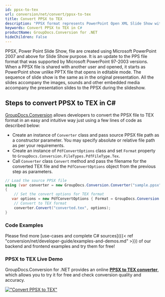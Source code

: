 ```yaml
---
id: ppsx-to-tex
url: conversion/net/convert/ppsx-to-tex
title: Convert PPSX to TEX
description: "PPSX format represents PowerPoint Open XML Slide Show with .ppsx extension. Learn how to convert PPSX to TEX file programmatically in C# language using GroupDocs.Conversion for .NET library."
keywords: Convert PPSX to TEX in C#
productName: GroupDocs.Conversion for .NET
hideChildren: False
---
```


PPSX, Power Point Slide Show, file are created using Microsoft PowerPoint 2007 and above for Slide Show purpose. It is an update to the PPS file format that was supported by Microsoft PowerPoint 97-2003 versions. When a PPSX file is shared with another user and opened, it starts as PowerPoint show unlike PPTX file that opens in editable mode. The sequence of slide show is the same as in the original presentation. All the slides accompany the images, sounds and other embedded media accompany the presentation slides to the PPSX during the slideshow. 

## Steps to convert PPSX to TEX in C#

[GroupDocs.Conversion](https://products.groupdocs.com/conversion/net) allows developers to convert the PPSX file to TEX format in an easy and intuitive way just using a few lines of code as described below:

* Create an instance of `Converter` class and pass source PPSX file path as a constructor parameter. You may specify absolute or relative file path as per your requirements. 
* Create an instance of `PdfConvertOptions` class and set `Format` property to `GroupDocs.Conversion.FileTypes.PdfFileType.Tex`.
* Call `Converter` class `Convert` method and pass the filename for the converted TEX file and the `PdfConvertOptions` object from the previous step as parameters.

```csharp
// Load the source PPSX file
using (var converter = new GroupDocs.Conversion.Converter("sample.ppsx"))
{
    // Set the convert options for TEX format
   var options = new PdfConvertOptions { Format = GroupDocs.Conversion.FileTypes.PdfFileType.Tex };
    // Convert to TEX format
    converter.Convert("converted.tex", options);
}
```

### Code Examples

Please find more [use-cases and complete C# sources]({{< ref "conversion/net/developer-guide/examples-and-demos.md" >}}) of our backend and frontend examples and try them for free!

### PPSX to TEX Live Demo

GroupDocs.Conversion for .NET provides an online [**PPSX to TEX converter**](https://products.groupdocs.app/conversion/ppsx-to-tex), which allows you to try it for free and check conversion quality and accuracy.

[!["Convert PPSX to TEX"](conversion/net/images/convert-to-tex/convert-ppsx-to-tex.png)](https://products.groupdocs.app/conversion/ppsx-to-tex)